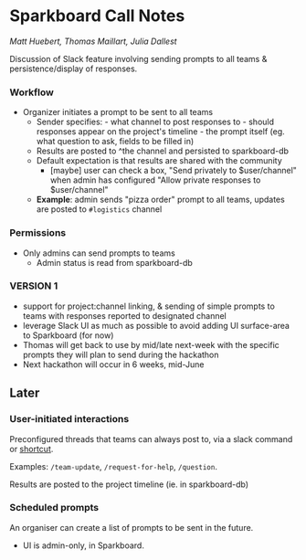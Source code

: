 # Sparkboard Call Notes
_Matt Huebert, Thomas Maillart, Julia Dallest_

Discussion of Slack feature involving sending prompts to all teams & persistence/display of responses.

### Workflow
- Organizer initiates a prompt to be sent to all teams
    - Sender specifies:
          - what channel to post responses to
          - should responses appear on the project's timeline
          - the prompt itself (eg. what question to ask, fields to be filled in)
    - Results are posted to ^the channel and persisted to sparkboard-db
    - Default expectation is that results are shared with the community
      - \[maybe\] user can check a box, "Send privately to $user/channel" when admin has configured "Allow private responses to $user/channel"
    - **Example**: admin sends "pizza order" prompt to all teams, updates are posted to `#logistics` channel


### Permissions
- Only admins can send prompts to teams
    - Admin status is read from sparkboard-db

### VERSION 1
  - support for project:channel linking, & sending of simple prompts to teams with responses reported to designated channel
  - leverage Slack UI as much as possible to avoid adding UI surface-area to Sparkboard (for now)
  - Thomas will get back to use by mid/late next-week with the specific prompts they will plan to send during the hackathon
  - Next hackathon will occur in 6 weeks, mid-June

## Later

### User-initiated interactions

Preconfigured threads that teams can always post to, via a slack command or [shortcut](https://api.slack.com/interactivity/shortcuts#).

Examples: `/team-update`, `/request-for-help`, `/question`.

Results are posted to the project timeline (ie. in sparkboard-db)

### Scheduled prompts

An organiser can create a list of prompts to be sent in the future.
- UI is admin-only, in Sparkboard.